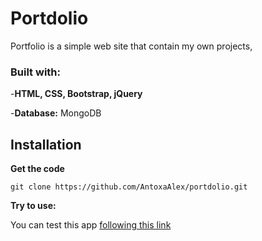 # Portdolio

Portfolio is a simple web site that contain my own projects,

### Built with:


-**HTML, CSS, Bootstrap, jQuery** 

-**Database:** MongoDB

## Installation
**Get the code**
```
git clone https://github.com/AntoxaAlex/portdolio.git
```

**Try to use:**

You can test this app [following this link](https://antoxaalex.herokuapp.com/)
